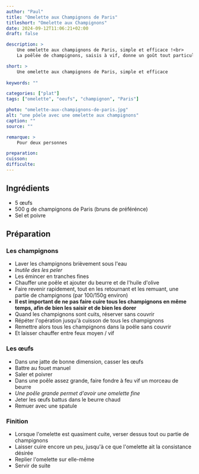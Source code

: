 ```yaml
---
author: "Paul"
title: "Omelette aux Champignons de Paris"
titleshort: "Omelette aux Champignons"
date: 2024-09-12T11:06:21+02:00
draft: false

description: >
    Une omelette aux champignons de Paris, simple et efficace !<br>
    La poêlée de champignons, saisis à vif, donne un goût tout particulier à ce plat rapide à préparer.

short: >
    Une omelette aux champignons de Paris, simple et efficace
    
keywords: ""

categories: ["plat"]
tags: ["omelette", "oeufs", "champignon", "Paris"]

photo: "omelette-aux-champignons-de-paris.jpg"
alt: "une pôele avec une omelette aux champignons"
caption: ""
source: ""

remarque: >
    Pour deux personnes

preparation: 
cuisson: 
difficulte:
---
```



## Ingrédients
- 5 &oelig;ufs
- 500 g de champignons de Paris (bruns de préférénce)
- Sel et poivre
## Préparation
### Les champignons
- Laver les champignons brièvement sous l'eau
- *Inutile des les peler*
- Les émincer en tranches fines
- Chauffer une poêle et ajouter du beurre et de l'huile d'olive
- Faire revenir rapidement, tout en les retournant et les remuant, une partie de champignons (par 100/150g environ)
- **Il est important de ne pas faire cuire tous les champignons en même temps, afin de bien les saisir et de bien les dorer**
- Quand les champignons sont cuits, réserver sans couvrir
- Répéter l'opération jusqu'à cuisson de tous les champignons
- Remettre alors tous les champignons dans la poêle sans couvrir
- Et laisser chauffer entre feux moyen / vif
### Les &oelig;ufs
- Dans une jatte de bonne dimension, casser les &oelig;ufs
- Battre au fouet manuel
- Saler et poivrer
- Dans une poêle assez grande, faire fondre à feu vif un morceau de beurre
- *Une poêle grande permet d'avoir une omelette fine*
- Jeter les &oelig;ufs battus dans le beurre chaud
- Remuer avec une spatule
### Finition
- Lorsque l'omelette est quasiment cuite, verser dessus tout ou partie de champignons
- Laisser cuire encore un peu, jusqu'à ce que l'omelette ait la consistance désirée
- Replier l'omelette sur elle-même
- Servir de suite